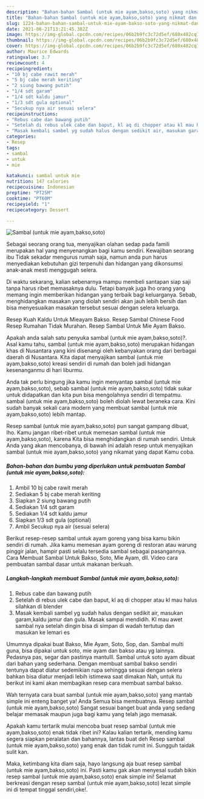 ```yaml
---
description: "Bahan-bahan Sambal (untuk mie ayam,bakso,soto) yang nikmat dan Mudah Dibuat"
title: "Bahan-bahan Sambal (untuk mie ayam,bakso,soto) yang nikmat dan Mudah Dibuat"
slug: 1224-bahan-bahan-sambal-untuk-mie-ayam-bakso-soto-yang-nikmat-dan-mudah-dibuat
date: 2021-06-21T13:21:45.382Z
image: https://img-global.cpcdn.com/recipes/06b2b9fc3c72d5ef/680x482cq70/sambal-untuk-mie-ayambaksosoto-foto-resep-utama.jpg
thumbnail: https://img-global.cpcdn.com/recipes/06b2b9fc3c72d5ef/680x482cq70/sambal-untuk-mie-ayambaksosoto-foto-resep-utama.jpg
cover: https://img-global.cpcdn.com/recipes/06b2b9fc3c72d5ef/680x482cq70/sambal-untuk-mie-ayambaksosoto-foto-resep-utama.jpg
author: Maurice Edwards
ratingvalue: 3.7
reviewcount: 4
recipeingredient:
- "10 bj cabe rawit merah"
- "5 bj cabe merah keriting"
- "2 siung bawang putih"
- "1/4 sdt garam"
- "1/4 sdt kaldu jamur"
- "1/3 sdt gula optional"
- "Secukup nya air sesuai selera"
recipeinstructions:
- "Rebus cabe dan bawang putih"
- "Setelah di rebus ulek cabe dan baput, kl aq di chopper atau kl mau halus silahkan di blender"
- "Masak kembali sambel yg sudah halus dengan sedikit air, masukan garam,kaldu jamur dan gula. Masak sampai mendidih. Kl mau awet sambal nya setelah dingin bisa di simpan di wadah tertutup dan masukan ke lemari es"
categories:
- Resep
tags:
- sambal
- untuk
- mie

katakunci: sambal untuk mie 
nutrition: 147 calories
recipecuisine: Indonesian
preptime: "PT25M"
cooktime: "PT60M"
recipeyield: "1"
recipecategory: Dessert

---
```



![Sambal (untuk mie ayam,bakso,soto)](https://img-global.cpcdn.com/recipes/06b2b9fc3c72d5ef/680x482cq70/sambal-untuk-mie-ayambaksosoto-foto-resep-utama.jpg)

Sebagai seorang orang tua, menyajikan olahan sedap pada famili merupakan hal yang menyenangkan bagi kamu sendiri. Kewajiban seorang ibu Tidak sekadar mengurus rumah saja, namun anda pun harus menyediakan kebutuhan gizi terpenuhi dan hidangan yang dikonsumsi anak-anak mesti menggugah selera.

Di waktu  sekarang, kalian sebenarnya mampu membeli santapan siap saji tanpa harus ribet memasaknya dulu. Tetapi banyak juga lho orang yang memang ingin memberikan hidangan yang terbaik bagi keluarganya. Sebab, menghidangkan masakan yang diolah sendiri akan jauh lebih bersih dan bisa menyesuaikan masakan tersebut sesuai dengan selera keluarga. 

Resep Kuah Kaldu Untuk Mieayam Bakso. Resep Sambal Chinese Food Resep Rumahan Tidak Murahan. Resep Sambal Untuk Mie Ayam Bakso.

Apakah anda salah satu penyuka sambal (untuk mie ayam,bakso,soto)?. Asal kamu tahu, sambal (untuk mie ayam,bakso,soto) merupakan hidangan khas di Nusantara yang kini disenangi oleh kebanyakan orang dari berbagai daerah di Nusantara. Kita dapat menyajikan sambal (untuk mie ayam,bakso,soto) kreasi sendiri di rumah dan boleh jadi hidangan kesenanganmu di hari liburmu.

Anda tak perlu bingung jika kamu ingin menyantap sambal (untuk mie ayam,bakso,soto), sebab sambal (untuk mie ayam,bakso,soto) tidak sukar untuk didapatkan dan kita pun bisa mengolahnya sendiri di tempatmu. sambal (untuk mie ayam,bakso,soto) boleh diolah lewat beraneka cara. Kini sudah banyak sekali cara modern yang membuat sambal (untuk mie ayam,bakso,soto) lebih mantap.

Resep sambal (untuk mie ayam,bakso,soto) pun sangat gampang dibuat, lho. Kamu jangan ribet-ribet untuk memesan sambal (untuk mie ayam,bakso,soto), karena Kita bisa menghidangkan di rumah sendiri. Untuk Anda yang akan mencobanya, di bawah ini adalah resep untuk menyajikan sambal (untuk mie ayam,bakso,soto) yang nikamat yang dapat Kamu coba.

<!--inarticleads1-->

##### Bahan-bahan dan bumbu yang diperlukan untuk pembuatan Sambal (untuk mie ayam,bakso,soto):

1. Ambil 10 bj cabe rawit merah
1. Sediakan 5 bj cabe merah keriting
1. Siapkan 2 siung bawang putih
1. Sediakan 1/4 sdt garam
1. Sediakan 1/4 sdt kaldu jamur
1. Siapkan 1/3 sdt gula (optional)
1. Ambil Secukup nya air (sesuai selera)


Berikut resep-resep sambal untuk ayam goreng yang bisa kamu bikin sendiri di rumah. Jika kamu memesan ayam goreng di restoran atau warung pinggir jalan, hampir pasti selalu tersedia sambal sebagai pasangannya. Cara Membuat Sambal Untuk Bakso, Soto, Mie Ayam, dll. Video cara pembuatan sambal dasar untuk makanan berkuah. 

<!--inarticleads2-->

##### Langkah-langkah membuat Sambal (untuk mie ayam,bakso,soto):

1. Rebus cabe dan bawang putih
1. Setelah di rebus ulek cabe dan baput, kl aq di chopper atau kl mau halus silahkan di blender
1. Masak kembali sambel yg sudah halus dengan sedikit air, masukan garam,kaldu jamur dan gula. Masak sampai mendidih. Kl mau awet sambal nya setelah dingin bisa di simpan di wadah tertutup dan masukan ke lemari es


Umumnya dipakai buat Bakso, Mie Ayam, Soto, Sop, dan. Sambal multi guna, bisa dipakai untuk soto, mie ayam dan bakso atau yg lainnya. Pedasnya pas, segar dan pastinya mantulll. Sambal untuk soto ayam dibuat dari bahan yang sederhana. Dengan membuat sambal bakso sendiri tentunya dapat diatur sedemikian rupa sehingga sesuai dengan selera bahkan bisa diatur menjadi lebih istimewa saat dimakan Nah, untuk itu berikut ini kami akan membagikan resep cara membuat sambal bakso. 

Wah ternyata cara buat sambal (untuk mie ayam,bakso,soto) yang mantab simple ini enteng banget ya! Anda Semua bisa membuatnya. Resep sambal (untuk mie ayam,bakso,soto) Sangat sesuai banget buat anda yang sedang belajar memasak maupun juga bagi kamu yang telah jago memasak.

Apakah kamu tertarik mulai mencoba buat resep sambal (untuk mie ayam,bakso,soto) enak tidak ribet ini? Kalau kalian tertarik, mending kamu segera siapkan peralatan dan bahannya, lantas buat deh Resep sambal (untuk mie ayam,bakso,soto) yang enak dan tidak rumit ini. Sungguh taidak sulit kan. 

Maka, ketimbang kita diam saja, hayo langsung aja buat resep sambal (untuk mie ayam,bakso,soto) ini. Pasti kamu gak akan menyesal sudah bikin resep sambal (untuk mie ayam,bakso,soto) enak simple ini! Selamat berkreasi dengan resep sambal (untuk mie ayam,bakso,soto) lezat simple ini di tempat tinggal sendiri,oke!.

